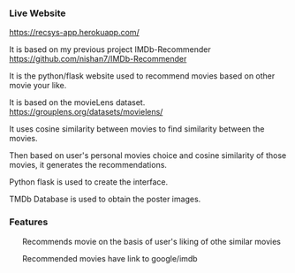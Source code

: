 

### Live Website
https://recsys-app.herokuapp.com/

It is based on my previous project IMDb-Recommender https://github.com/nishan7/IMDb-Recommender

It is the python/flask website used to recommend movies based on other movie
 your like.

It is based on the movieLens dataset. https://grouplens.org/datasets/movielens/

It uses cosine similarity between movies to find similarity between the movies.

Then based on user's personal movies choice and cosine similarity of those movies, it generates the recommendations.

Python flask is used to create the interface.

TMDb Database is used to obtain the poster images.


### Features
<ul>Recommends movie on the basis of user's liking of othe similar movies</ul>
<ul>Recommended movies have link to google/imdb </ul>



##

